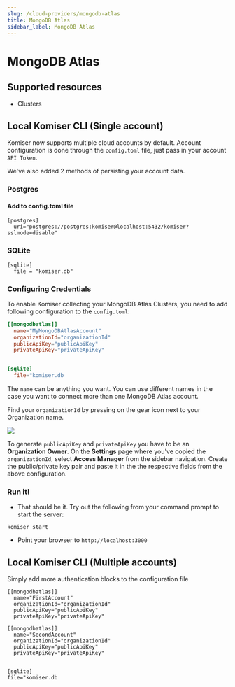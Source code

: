 ```yaml
---
slug: /cloud-providers/mongodb-atlas
title: MongoDB Atlas
sidebar_label: MongoDB Atlas
---
```


# MongoDB Atlas

## Supported resources

- Clusters


## Local Komiser CLI (Single account)

Komiser now supports multiple cloud accounts by default. Account configuration is done through the `config.toml` file, just pass in your account `API Token`.

We've also added 2 methods of persisting your account data.
### Postgres
#### Add to config.toml file
```
[postgres]
  uri="postgres://postgres:komiser@localhost:5432/komiser?sslmode=disable"
```
### SQLite

```
[sqlite]
  file = "komiser.db"
```

### Configuring Credentials

To enable Komiser collecting your MongoDB Atlas Clusters, you need to add following configuration to the `config.toml`:

```toml
[[mongodbatlas]]
  name="MyMongoDBAtlasAccount"
  organizationId="organizationId"
  publicApiKey="publicApiKey"
  privateApiKey="privateApiKey"


[sqlite]
  file="komiser.db
```

The `name` can be anything you want. You can use different names in the case you want to connect more than one MongoDB Atlas account. 

Find your `organizationId` by pressing on the gear icon next to your Organization name.

![](/img/mongodbatlas-orgid-1.png)

To generate `publicApiKey` and `privateApiKey` you have to be an **Organization Owner**. On the **Settings** page where you've copied the `organizationId`, select **Access Manager** from the sidebar navigation. Create the public/private key pair and paste it in the the respective fields from the above configuration. 

### Run it!
* That should be it. Try out the following from your command prompt to start the server:

```
komiser start 
```

* Point your browser to `http://localhost:3000`

## Local Komiser CLI (Multiple accounts)
Simply add more authentication blocks to the configuration file

```
[[mongodbatlas]]
  name="FirstAccount"
  organizationId="organizationId"
  publicApiKey="publicApiKey"
  privateApiKey="privateApiKey"

[[mongodbatlas]]
  name="SecondAccount"
  organizationId="organizationId"
  publicApiKey="publicApiKey"
  privateApiKey="privateApiKey"


[sqlite]
file="komiser.db
```

